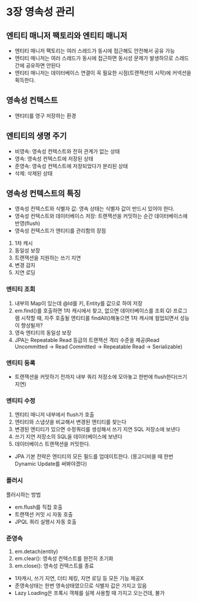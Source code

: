 # 3장 영속성 관리
## 엔티티 매니저 팩토리와 엔티티 매니저
- 엔티티 매니저 팩토리는 여러 스레드가 동시에 접근해도 안전해서 공유 가능
- 엔티티 매니저는 여러 스레드가 동시에 접근하면 동시성 문제가 발생하므로 스레드간에 공유하면 안된다
- 엔티티 매니저는 데이터베이스 연결이 꼭 필요한 시점(트랜잭션의 시작)에 커넥션을 획득한다.


## 영속성 컨텍스트
- 엔티티를 영구 저장하는 환경

## 엔티티의 생명 주기
- 비영속: 영속성 컨텍스트와 전혀 관계가 없는 상태
- 영속: 영속성 컨텍스트에 저장된 상태
- 준영속: 영속성 컨텍스트에 저장되었다가 분리된 상태
- 삭제: 삭제된 상태

## 영속성 컨텍스트의 특징
- 영속성 컨텍스트와 식별자 값: 영속 상태는 식별자 값이 반드시 있어야 한다.
- 영속성 컨텍스트와 데이터베이스 저장: 트랜잭션을 커밋하는 순간 데이터베이스에 반영(flush)
- 영속성 컨텍스트가 엔티티를 관리함의 장점
1) 1차 캐시
2) 동일성 보장
3) 트랜잭션을 지원하는 쓰기 지연
4) 변경 감지
5) 지연 로딩

### 엔티티 조회
1) 내부의 Map이 있는데 @Id를 키, Entity를 값으로 하여 저장
2) em.find()를 호출하면 1차 캐시에서 찾고, 없으면 데이터베이스를 조회
Q) 프로그램 시작할 때, 자주 호출될 엔티티를 findAll()해놓으면 1차 캐시에 웜업되면서 성능이 향상될까?
3) 영속 엔티티의 동일성 보장
4) JPA는 Repeatable Read 등급의 트랜잭션 격리 수준을 제공(Read Uncommitted -> Read Committed -> Repeatable Read -> Serializable)

### 엔티티 등록
- 트랜잭션을 커밋하기 전까지 내부 쿼리 저장소에 모아놓고 한번에 flush한다(쓰기 지연)

### 엔티티 수정
1) 엔티티 매니저 내부에서 flush가 호출
2) 엔티티와 스냅샷을 비교해서 변경된 엔티티를 찾는다
3) 변경된 엔티티가 있으면 수정쿼리를 생성해서 쓰기 지연 SQL 저장소에 보낸다
4) 쓰기 지연 저장소의 SQL을 데이터베이스에 보낸다
5) 데이터베이스 트랜잭션을 커밋한다.
- JPA 기본 전략은 엔티티의 모든 필드를 업데이트한다.
(몽고디비쓸 때 한번 Dynamic Update를 써봐야겠다)

### 플러시
플러시하는 방법
- em.flush를 직접 호출
- 트랜잭션 커밋 시 자동 호출
- JPQL 쿼리 실행시 자동 호출

### 준영속
1. em.detach(entity)
2. em.clear(): 영속성 컨텍스트를 완전히 초기화
3. em.close(): 영속성 컨텍스트를 종료
- 1차캐시, 쓰기 지연, 더티 체킹, 지연 로딩 등 모든 기능 제공X
- 준영속상태는 한번 영속상태였으므로 식별자 값은 가지고 있음
- Lazy Loading은 프록시 객체를 실제 사용할 때 가지고 오는건데, 불가
